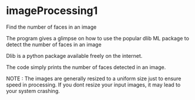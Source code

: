 # imageProcessing1
Find the number of faces in an image

The program gives a glimpse on how to use the popular dlib ML package to detect the number of faces in an image

Dlib is a python package available freely on the internet.

The code simply prints the number of faces detected in an image. 

NOTE : The images are generally resized to a uniform size just to ensure speed in processing. If you dont resize your input images, it may lead to your system crashing.
